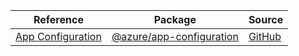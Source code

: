 | Reference | Package | Source |
|---|---|---|
|[App Configuration](app-configuration-readme.md)|[@azure/app-configuration](https://www.npmjs.com/package/@azure/app-configuration)|[GitHub](https://github.com/Azure/azure-sdk-for-js/blob/main/sdk/appconfiguration/app-configuration)|

